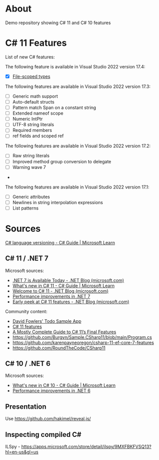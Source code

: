 # About
Demo repository showing C# 11 and C# 10 features

# C# 11 Features

List of new C# features:

The following feature is available in Visual Studio 2022 version 17.4:
- [x] [File-scoped types](https://learn.microsoft.com/en-us/dotnet/csharp/whats-new/csharp-11#file-scoped-types)

The following features are available in Visual Studio 2022 version 17.3:
- [ ] Generic math support
- [ ] Auto-default structs
- [ ] Pattern match Span<char> on a constant string
- [ ] Extended nameof scope
- [ ] Numeric IntPtr
- [ ] UTF-8 string literals
- [ ] Required members
- [ ] ref fields and scoped ref

The following features are available in Visual Studio 2022 version 17.2:
- [ ] Raw string literals
- [ ] Improved method group conversion to delegate
- [ ] Warning wave 7
- 
The following features are available in Visual Studio 2022 version 17.1:
- [ ] Generic attributes
- [ ] Newlines in string interpolation expressions
- [ ] List patterns

# Sources
[C# language versioning - C# Guide | Microsoft Learn](https://learn.microsoft.com/en-us/dotnet/csharp/language-reference/configure-language-version)

## C# 11 / .NET 7
Microsoft sources:
- [.NET 7 is Available Today - .NET Blog (microsoft.com)](https://devblogs.microsoft.com/dotnet/announcing-dotnet-7/)
- [What's new in C# 11 - C# Guide | Microsoft Learn](https://learn.microsoft.com/en-us/dotnet/csharp/whats-new/csharp-11)
- [Welcome to C# 11 - .NET Blog (microsoft.com)](https://devblogs.microsoft.com/dotnet/welcome-to-csharp-11/)
- [Performance improvements in .NET 7](https://devblogs.microsoft.com/dotnet/performance_improvements_in_net_7/)
- [Early peek at C# 11 features - .NET Blog (microsoft.com)](https://devblogs.microsoft.com/dotnet/early-peek-at-csharp-11-features/)

Community content:
- [David Fowlers' Todo Sample App](https://github.com/davidfowl/TodoApi)
- [C# 11 features](https://github.com/martindisch/CSharp11Features)
- [A Mostly Complete Guide to C# 11’s Final Features](https://medium.com/young-coder/a-mostly-complete-guide-to-c-11s-final-features-d43e6c9aa727)
- https://github.com/Burgyn/Sample.CSharp11/blob/main/Program.cs
- https://github.com/karenpayneoregon/csharp-11-ef-core-7-features
- https://github.com/RoundTheCode/CSharp11

## C# 10 / .NET 6
Microsoft sources:
- [What's new in C# 10 - C# Guide | Microsoft Learn](https://learn.microsoft.com/en-us/dotnet/csharp/whats-new/csharp-10)
- [Performance improvements in .NET 6](https://devblogs.microsoft.com/dotnet/performance-improvements-in-net-6)

## Presentation
Use https://github.com/hakimel/reveal.js/

## Inspecting compiled C#

ILSpy - https://apps.microsoft.com/store/detail/ilspy/9MXFBKFVSQ13?hl=en-us&gl=us